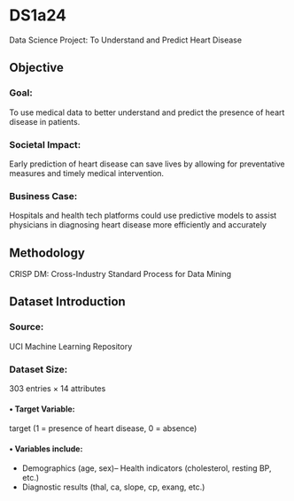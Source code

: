 # DS1a24
Data Science Project: To Understand and Predict Heart Disease
## Objective
### Goal: 
To use medical data to better understand and predict the presence of heart disease in patients.
### Societal Impact: 
Early prediction of heart disease can save lives by allowing for preventative measures and timely medical intervention.
### Business Case: 
Hospitals and health tech platforms could use predictive models to assist physicians in diagnosing heart disease more efficiently and accurately
## Methodology
CRISP DM: Cross-Industry Standard Process for Data Mining
## Dataset Introduction
### Source: 
UCI Machine Learning Repository
### Dataset Size: 
303 entries × 14 attributes
#### • Target Variable: 
target (1 = presence of heart disease, 0 = absence)
#### • Variables include: 
- Demographics (age, sex)– Health indicators (cholesterol, resting BP, etc.)
- Diagnostic results (thal, ca, slope, cp, exang, etc.)
